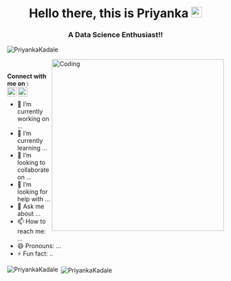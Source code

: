 <h1 align="center">Hello there, this is Priyanka <img src="https://media.giphy.com/media/hvRJCLFzcasrR4ia7z/giphy.gif" width="25px"></h1><p align="center">
<h3 align="center">A Data Science Enthusiast!!</h3>

<p align="left"> <img src="https://komarev.com/ghpvc/?username=PriyankaKadale&label=PROFILE+VIEWS&color=blueviolet&style=plastic" alt="PriyankaKadale" /> </p>
  <img align="right" alt="Coding" width="400" src="https://cdn.dribbble.com/users/2646423/screenshots/5507196/computer.gif">

  <br/>

  <b> Connect with me on :</b><br/>
  <a href="https://www.linkedin.com/in/priyanka-kadale-6689a1152/">
  <img align="left" alt="Priyanka Kadale LinkedIn Profile" width="22px" src="https://cdn.jsdelivr.net/npm/simple-icons@v3/icons/linkedin.svg" />
</a>
  <a href="mailto:kadalepriyanka.2016@gmail.com">
  <img align="left" alt="Priyanka Mail ID" width="22px" src="https://cdn.jsdelivr.net/npm/simple-icons@v3/icons/gmail.svg" />
</a> 
<br/>
 
- 🔭 I’m currently working on ...
- 🌱 I’m currently learning ...
- 👯 I’m looking to collaborate on ...
- 🤔 I’m looking for help with ...
- 💬 Ask me about ...
- 📫 How to reach me: ...
- 😄 Pronouns: ...
- ⚡ Fun fact: ..

<p><img align="left" src="https://github-readme-stats.vercel.app/api/top-langs?username=PriyankaKadale&show_icons=true&locale=en&layout=compact" alt="PriyankaKadale" /></p>

<p>&nbsp;<img align="center" src="https://github-readme-stats.vercel.app/api?username=PriyankaKadale&show_icons=true&locale=en" alt="PriyankaKadale" /></p>



